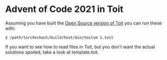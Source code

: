 # Advent of Code 2021 in Toit

Assuming you have built the [Open Source version of Toit](https://github.com/toitlang/toit)
you can run these with:

```
$ /path/to/checkout/build/host/bin/toitvm 1.toit
```

If you want to see how to read files in Toit, but you don't want
the actual solutions spoiled, take a look at template.toit.
